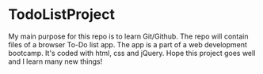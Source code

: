 # TodoListProject

My main purpose for this repo is to learn Git/Github.
The repo will contain files of a browser To-Do list app.
The app is a part of a web development bootcamp.
It's coded with html, css and jQuery.
Hope this project goes well and I learn many new things!
